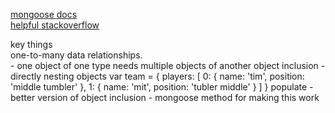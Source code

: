 [mongoose docs](http://mongoosejs.com/docs/populate.html)  
[helpful stackoverflow](https://stackoverflow.com/questions/24096546/mongoose-populate-vs-object-nesting)  
  
key things  
  	one-to-many data relationships.   
  	- one object of one type needs multiple objects of another 
  	object inclusion
  	- directly nesting objects
  	var team = {
  		players: [
  			0: {
  				name: 'tim',
  				position: 'middle tumbler'
  			},
  			1: {
  				name: 'mit',
  				position: 'tubler middle'
  			}
  		]
  	}
  	populate - better version of object inclusion
  	- mongoose method for making this work
